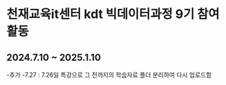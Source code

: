 # 천재교육it센터 kdt 빅데이터과정 9기 참여 활동
## 2024.7.10 ~ 2025.1.10

-추가
  -7.27 : 7.26일 특강으로 그 전까지의 학습자료 폴더 분리하여 다시 업로드함
